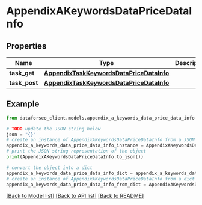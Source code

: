 # AppendixAKeywordsDataPriceDataInfo


## Properties

Name | Type | Description | Notes
------------ | ------------- | ------------- | -------------
**task_get** | [**AppendixTaskKeywordsDataPriceDataInfo**](AppendixTaskKeywordsDataPriceDataInfo.md) |  | [optional] 
**task_post** | [**AppendixTaskKeywordsDataPriceDataInfo**](AppendixTaskKeywordsDataPriceDataInfo.md) |  | [optional] 

## Example

```python
from dataforseo_client.models.appendix_a_keywords_data_price_data_info import AppendixAKeywordsDataPriceDataInfo

# TODO update the JSON string below
json = "{}"
# create an instance of AppendixAKeywordsDataPriceDataInfo from a JSON string
appendix_a_keywords_data_price_data_info_instance = AppendixAKeywordsDataPriceDataInfo.from_json(json)
# print the JSON string representation of the object
print(AppendixAKeywordsDataPriceDataInfo.to_json())

# convert the object into a dict
appendix_a_keywords_data_price_data_info_dict = appendix_a_keywords_data_price_data_info_instance.to_dict()
# create an instance of AppendixAKeywordsDataPriceDataInfo from a dict
appendix_a_keywords_data_price_data_info_from_dict = AppendixAKeywordsDataPriceDataInfo.from_dict(appendix_a_keywords_data_price_data_info_dict)
```
[[Back to Model list]](../README.md#documentation-for-models) [[Back to API list]](../README.md#documentation-for-api-endpoints) [[Back to README]](../README.md)


